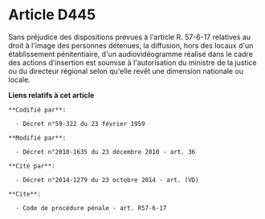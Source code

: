# Article D445

Sans préjudice des dispositions prévues à l'article R. 57-6-17 relatives au droit à l'image des personnes détenues, la
diffusion, hors des locaux d'un établissement pénitentiaire, d'un audiovidéogramme réalisé dans le cadre des actions
d'insertion est soumise à l'autorisation du ministre de la justice ou du directeur régional selon qu'elle revêt une dimension
nationale ou locale.

**Liens relatifs à cet article**

	**Codifié par**:

	  - Décret n°59-322 du 23 février 1959

	**Modifié par**:

	  - Décret n°2010-1635 du 23 décembre 2010 - art. 36

	**Cité par**:

	  - Décret n°2014-1279 du 23 octobre 2014 - art. (VD)

	**Cite**:

	  - Code de procédure pénale - art. R57-6-17
